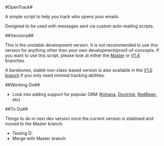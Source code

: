 #OpenTrack#

A simple script to help you track who opens your emails.

Designed to be used with messages sent via custom auto-mailing scripts.

##Versions##

This is the unstable development version. It is not recommended to use this version for anything other than your own development/proof-of-concepts. If you want to use this script, please look at either the [Master](https://github.com/Ultrabenosaurus/OpenTrack/) or [V1.4](https://github.com/Ultrabenosaurus/OpenTrack/tree/V1.4) branches.

A barebones, stable non-class-based version is also available in the [V1.0 branch](https://github.com/Ultrabenosaurus/OpenTrack/tree/V1.0) if you only need minimal tracking abilities.

##Working On##

* Look into adding support for popular ORM ([Kohana](https://github.com/kohana/orm), [Doctrine](http://www.doctrine-project.org), [RedBean](http://redbeanphp.com/), etc)

##To Do##

Things to do in next dev version once the current version is stablised and moved to the Master branch.

* Testing D:
* Merge with Master branch